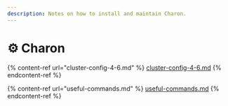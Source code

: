 ```yaml
---
description: Notes on how to install and maintain Charon.
---
```


# ⚙ Charon

{% content-ref url="cluster-config-4-6.md" %}
[cluster-config-4-6.md](cluster-config-4-6.md)
{% endcontent-ref %}

{% content-ref url="useful-commands.md" %}
[useful-commands.md](useful-commands.md)
{% endcontent-ref %}
